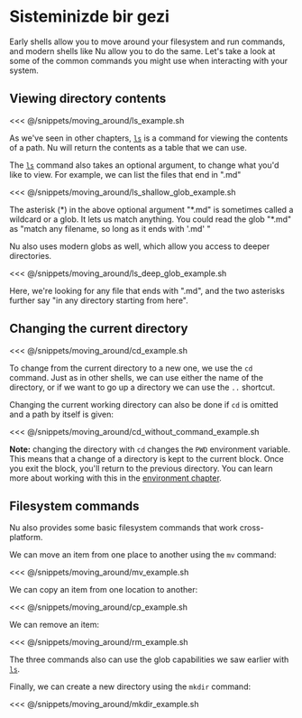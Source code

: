 # Sisteminizde bir gezi

Early shells allow you to move around your filesystem and run commands, and modern shells like Nu allow you to do the same. Let's take a look at some of the common commands you might use when interacting with your system.

## Viewing directory contents

<<< @/snippets/moving_around/ls_example.sh

As we've seen in other chapters, [`ls`](commands/ls.md) is a command for viewing the contents of a path. Nu will return the contents as a table that we can use.

The [`ls`](commands/ls.md) command also takes an optional argument, to change what you'd like to view. For example, we can list the files that end in ".md"

<<< @/snippets/moving_around/ls_shallow_glob_example.sh

The asterisk (\*) in the above optional argument "\*.md" is sometimes called a wildcard or a glob. It lets us match anything. You could read the glob "\*.md" as "match any filename, so long as it ends with '.md' "

Nu also uses modern globs as well, which allow you access to deeper directories.

<<< @/snippets/moving_around/ls_deep_glob_example.sh

Here, we're looking for any file that ends with ".md", and the two asterisks further say "in any directory starting from here".

## Changing the current directory

<<< @/snippets/moving_around/cd_example.sh

To change from the current directory to a new one, we use the `cd` command. Just as in other shells, we can use either the name of the directory, or if we want to go up a directory we can use the `..` shortcut.

Changing the current working directory can also be done if `cd` is omitted and a path by itself is given:

<<< @/snippets/moving_around/cd_without_command_example.sh

**Note:** changing the directory with `cd` changes the `PWD` environment variable. This means that a change of a directory is kept to the current block. Once you exit the block, you'll return to the previous directory. You can learn more about working with this in the [environment chapter](./environment.md).

## Filesystem commands

Nu also provides some basic filesystem commands that work cross-platform.

We can move an item from one place to another using the `mv` command:

<<< @/snippets/moving_around/mv_example.sh

We can copy an item from one location to another:

<<< @/snippets/moving_around/cp_example.sh

We can remove an item:

<<< @/snippets/moving_around/rm_example.sh

The three commands also can use the glob capabilities we saw earlier with [`ls`](commands/ls.md).

Finally, we can create a new directory using the `mkdir` command:

<<< @/snippets/moving_around/mkdir_example.sh
